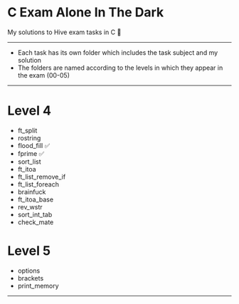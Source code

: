 # C Exam Alone In The Dark
My solutions to Hive exam tasks in C 🐝

---
-	Each task has its own folder which includes the task subject and my solution
-	The folders are named according to the levels in which they appear in the exam (00-05)
---

# Level 4

- ft_split
- rostring
- flood_fill ✅
- fprime ✅
- sort_list
- ft_itoa
- ft_list_remove_if
- ft_list_foreach
- brainfuck
- ft_itoa_base
- rev_wstr
- sort_int_tab
- check_mate

# Level 5

- options
- brackets
- print_memory

---
